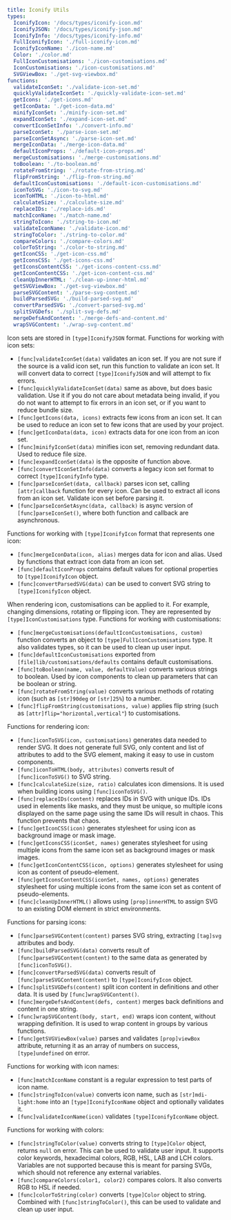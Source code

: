 ```yaml
title: Iconify Utils
types:
  IconifyIcon: '/docs/types/iconify-icon.md'
  IconifyJSON: '/docs/types/iconify-json.md'
  IconifyInfo: '/docs/types/iconify-info.md'
  FullIconifyIcon: './full-iconify-icon.md'
  IconifyIconName: './icon-name.md'
  Color: './color.md'
  FullIconCustomisations: './icon-customisations.md'
  IconCustomisations: './icon-customisations.md'
  SVGViewBox: './get-svg-viewbox.md'
functions:
  validateIconSet: './validate-icon-set.md'
  quicklyValidateIconSet: './quickly-validate-icon-set.md'
  getIcons: './get-icons.md'
  getIconData: './get-icon-data.md'
  minifyIconSet: './minify-icon-set.md'
  expandIconSet: './expand-icon-set.md'
  convertIconSetInfo: './convert-info.md'
  parseIconSet: './parse-icon-set.md'
  parseIconSetAsync: './parse-icon-set.md'
  mergeIconData: './merge-icon-data.md'
  defaultIconProps: './default-icon-props.md'
  mergeCustomisations: './merge-customisations.md'
  toBoolean: './to-boolean.md'
  rotateFromString: './rotate-from-string.md'
  flipFromString: './flip-from-string.md'
  defaultIconCustomisations: './default-icon-customisations.md'
  iconToSVG: './icon-to-svg.md'
  iconToHTML: './icon-to-html.md'
  calculateSize: './calculate-size.md'
  replaceIDs: './replace-ids.md'
  matchIconName: './match-name.md'
  stringToIcon: './string-to-icon.md'
  validateIconName: './validate-icon.md'
  stringToColor: './string-to-color.md'
  compareColors: './compare-colors.md'
  colorToString: './color-to-string.md'
  getIconCSS: './get-icon-css.md'
  getIconsCSS: './get-icons-css.md'
  getIconsContentCSS: './get-icons-content-css.md'
  getIconContentCSS: './get-icon-content-css.md'
  cleanUpInnerHTML: './clean-up-inner-html.md'
  getSVGViewBox: './get-svg-viewbox.md'
  parseSVGContent: './parse-svg-content.md'
  buildParsedSVG: './build-parsed-svg.md'
  convertParsedSVG: './convert-parsed-svg.md'
  splitSVGDefs: './split-svg-defs.md'
  mergeDefsAndContent: './merge-defs-and-content.md'
  wrapSVGContent: './wrap-svg-content.md'
```

Icon sets are stored in `[type]IconifyJSON` format. Functions for working with icon sets:

- `[func]validateIconSet(data)` validates an icon set. If you are not sure if the source is a valid icon set, run this function to validate an icon set. It will convert data to correct `[type]IconifyJSON` and will attempt to fix errors.
- `[func]quicklyValidateIconSet(data)` same as above, but does basic validation. Use it if you do not care about metadata being invalid, if you do not want to attempt to fix errors in an icon set, or if you want to reduce bundle size.
- `[func]getIcons(data, icons)` extracts few icons from an icon set. It can be used to reduce an icon set to few icons that are used by your project.
- `[func]getIconData(data, icon)` extracts data for one icon from an icon set.
- `[func]minifyIconSet(data)` minifies icon set, removing redundant data. Used to reduce file size.
- `[func]expandIconSet(data)` is the opposite of function above.
- `[func]convertIconSetInfo(data)` converts a legacy icon set format to correct `[type]IconifyInfo` type.
- `[func]parseIconSet(data, callback)` parses icon set, calling `[attr]callback` function for every icon. Can be used to extract all icons from an icon set. Validate icon set before parsing it.
- `[func]parseIconSetAsync(data, callback)` is async version of `[func]parseIconSet()`, where both function and callback are asynchronous.

Functions for working with `[type]IconifyIcon` format that represents one icon:

- `[func]mergeIconData(icon, alias)` merges data for icon and alias. Used by functions that extract icon data from an icon set.
- `[func]defaultIconProps` contains default values for optional properties to `[type]IconifyIcon` object.
- `[func]convertParsedSVG(data)` can be used to convert SVG string to `[type]IconifyIcon` object.

When rendering icon, customisations can be applied to it. For example, changing dimensions, rotating or flipping icon. They are represented by `[type]IconCustomisations` type. Functions for working with customisations:

- `[func]mergeCustomisations(defaultIconCustomisations, custom)` function converts an object to `[type]FullIconCustomisations` type. It also validates types, so it can be used to clean up user input.
- `[func]defaultIconCustomisations` exported from `[file]lib/customisations/defaults` contains default customisations.
- `[func]toBoolean(name, value, defaultValue)` converts various strings to boolean. Used by icon components to clean up parameters that can be boolean or string.
- `[func]rotateFromString(value)` converts various methods of rotating icon (such as `[str]90deg` or `[str]25%`) to a number.
- `[func]flipFromString(customisations, value)` applies flip string (such as `[attr]flip="horizontal,vertical"`) to customisations.

Functions for rendering icon:

- `[func]iconToSVG(icon, customisations)` generates data needed to render SVG. It does not generate full SVG, only content and list of attributes to add to the SVG element, making it easy to use in custom components.
- `[func]iconToHTML(body, attributes)` converts result of `[func]iconToSVG()` to SVG string.
- `[func]calculateSize(size, ratio)` calculates icon dimensions. It is used when building icons using `[func]iconToSVG()`.
- `[func]replaceIDs(content)` replaces IDs in SVG with unique IDs. IDs used in elements like masks, and they must be unique, so multiple icons displayed on the same page using the same IDs will result in chaos. This function prevents that chaos.
- `[func]getIconCSS(icon)` generates stylesheet for using icon as background image or mask image.
- `[func]getIconsCSS(iconSet, names)` generates stylesheet for using multiple icons from the same icon set as background images or mask images.
- `[func]getIconContentCSS(icon, options)` generates stylesheet for using icon as content of pseudo-element.
- `[func]getIconsContentCSS(iconSet, names, options)` generates stylesheet for using multiple icons from the same icon set as content of pseudo-elements.
- `[func]cleanUpInnerHTML()` allows using `[prop]innerHTML` to assign SVG to an existing DOM element in strict environments.

Functions for parsing icons:

- `[func]parseSVGContent(content)` parses SVG string, extracting `[tag]svg` attributes and body.
- `[func]buildParsedSVG(data)` converts result of `[func]parseSVGContent(content)` to the same data as generated by `[func]iconToSVG()`.
- `[func]convertParsedSVG(data)` converts result of `[func]parseSVGContent(content)` to `[type]IconifyIcon` object.
- `[func]splitSVGDefs(content)` split icon content in definitions and other data. It is used by `[func]wrapSVGContent()`.
- `[func]mergeDefsAndContent(defs, content)` merges back definitions and content in one string.
- `[func]wrapSVGContent(body, start, end)` wraps icon content, without wrapping definition. It is used to wrap content in groups by various functions.
- `[func]getSVGViewBox(value)` parses and validates `[prop]viewBox` attribute, returning it as an array of numbers on success, `[type]undefined` on error.

Functions for working with icon names:

- `[func]matchIconName` constant is a regular expression to test parts of icon name.
- `[func]stringToIcon(value)` converts icon name, such as `[str]mdi-light:home` into an `[type]IconifyIconName` object and optionally validates it.
- `[func]validateIconName(icon)` validates `[type]IconifyIconName` object.

Functions for working with colors:

- `[func]stringToColor(value)` converts string to `[type]Color` object, returns `null` on error. This can be used to validate user input. It supports color keywords, hexadecimal colors, RGB, HSL, LAB and LCH colors. Variables are not supported because this is meant for parsing SVGs, which should not reference any external variables.
- `[func]compareColors(color1, color2)` compares colors. It also converts RGB to HSL if needed.
- `[func]colorToString(color)` converts `[type]Color` object to string. Combined with `[func]stringToColor()`, this can be used to validate and clean up user input.
